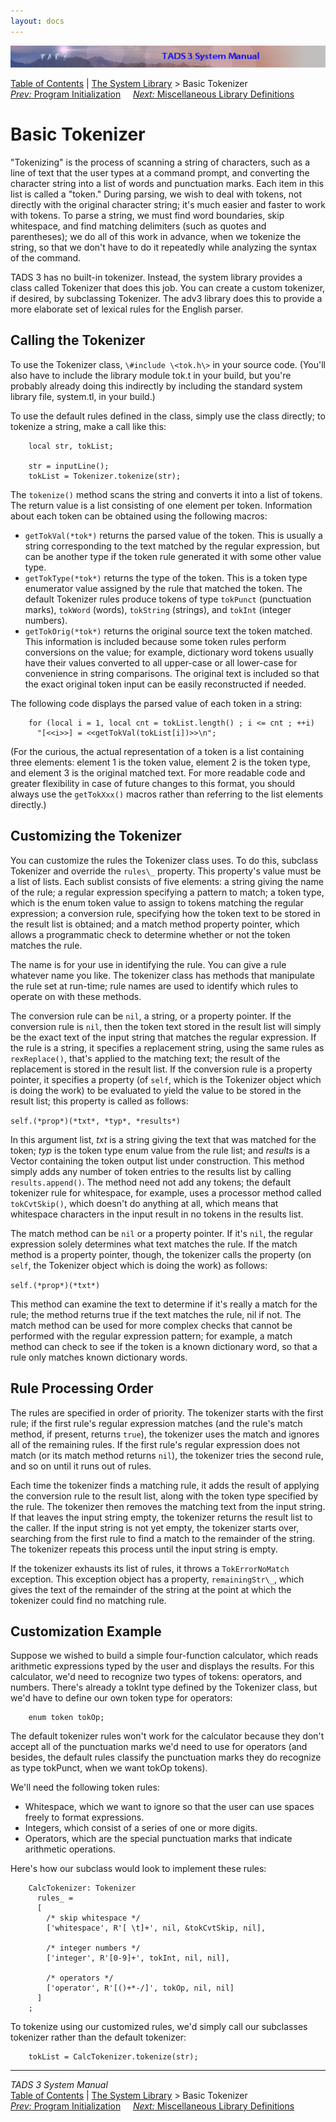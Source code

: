 ```yaml
---
layout: docs
---
```

<div class="topbar">

<img src="topbar.jpg" data-border="0" />

</div>

<div class="nav">

<a href="toc.html" class="nav">Table of Contents</a> \|
<a href="lib.html" class="nav">The System Library</a> \> Basic
Tokenizer  
<span class="navnp"><a href="init.html" class="nav"><em>Prev:</em> Program Initialization</a>
   
<a href="libmisc.html" class="nav"><em>Next:</em> Miscellaneous Library
Definitions</a>     </span>

</div>



# Basic Tokenizer

"Tokenizing" is the process of scanning a string of characters, such as
a line of text that the user types at a command prompt, and converting
the character string into a list of words and punctuation marks. Each
item in this list is called a "token." During parsing, we wish to deal
with tokens, not directly with the original character string; it's much
easier and faster to work with tokens. To parse a string, we must find
word boundaries, skip whitespace, and find matching delimiters (such as
quotes and parentheses); we do all of this work in advance, when we
tokenize the string, so that we don't have to do it repeatedly while
analyzing the syntax of the command.

TADS 3 has no built-in tokenizer. Instead, the system library provides a
class called Tokenizer that does this job. You can create a custom
tokenizer, if desired, by subclassing Tokenizer. The adv3 library does
this to provide a more elaborate set of lexical rules for the English
parser.

## Calling the Tokenizer

To use the Tokenizer class, `\#include
\<tok.h\>` in your source code. (You'll also have to include the
library module tok.t in your build, but you're probably already doing
this indirectly by including the standard system library file,
system.tl, in your build.)

To use the default rules defined in the class, simply use the class
directly; to tokenize a string, make a call like this:

```
    local str, tokList;

    str = inputLine();
    tokList = Tokenizer.tokenize(str);
```

The `tokenize()` method scans the string and
converts it into a list of tokens. The return value is a list consisting
of one element per token. Information about each token can be obtained
using the following macros:

- `getTokVal(*tok*)` returns the parsed value of
  the token. This is usually a string corresponding to the text matched
  by the regular expression, but can be another type if the token rule
  generated it with some other value type.
- `getTokType(*tok*)` returns the type of the
  token. This is a token type enumerator value assigned by the rule that
  matched the token. The default Tokenizer rules produce tokens of type
  `tokPunct` (punctuation marks),
  `tokWord` (words),
  `tokString` (strings), and
  `tokInt` (integer numbers).
- `getTokOrig(*tok*)` returns the original
  source text the token matched. This information is included because
  some token rules perform conversions on the value; for example,
  dictionary word tokens usually have their values converted to all
  upper-case or all lower-case for convenience in string comparisons.
  The original text is included so that the exact original token input
  can be easily reconstructed if needed.

The following code displays the parsed value of each token in a string:

```
    for (local i = 1, local cnt = tokList.length() ; i <= cnt ; ++i)
      "[<<i>>] = <<getTokVal(tokList[i])>>\n";
```

(For the curious, the actual representation of a token is a list
containing three elements: element 1 is the token value, element 2 is
the token type, and element 3 is the original matched text. For more
readable code and greater flexibility in case of future changes to this
format, you should always use the `getTokXxx()`
macros rather than referring to the list elements directly.)

## Customizing the Tokenizer

You can customize the rules the Tokenizer class uses. To do this,
subclass Tokenizer and override the `rules\_`
property. This property's value must be a list of lists. Each sublist
consists of five elements: a string giving the name of the rule; a
regular expression specifying a pattern to match; a token type, which is
the enum token value to assign to tokens matching the regular
expression; a conversion rule, specifying how the token text to be
stored in the result list is obtained; and a match method property
pointer, which allows a programmatic check to determine whether or not
the token matches the rule.

The name is for your use in identifying the rule. You can give a rule
whatever name you like. The tokenizer class has methods that manipulate
the rule set at run-time; rule names are used to identify which rules to
operate on with these methods.

The conversion rule can be `nil`, a string, or a
property pointer. If the conversion rule is
`nil`, then the token text stored in the result
list will simply be the exact text of the input string that matches the
regular expression. If the rule is a string, it specifies a replacement
string, using the same rules as `rexReplace()`,
that's applied to the matching text; the result of the replacement is
stored in the result list. If the conversion rule is a property pointer,
it specifies a property (of `self`, which is the
Tokenizer object which is doing the work) to be evaluated to yield the
value to be stored in the result list; this property is called as
follows:

`self.(*prop*)(*txt*, *typ*, *results*)`

In this argument list, *txt* is a string giving the text that was
matched for the token; *typ* is the token type enum value from the rule
list; and *results* is a Vector containing the token output list under
construction. This method simply adds any number of token entries to the
results list by calling `results.append()`. The
method need not add any tokens; the default tokenizer rule for
whitespace, for example, uses a processor method called
`tokCvtSkip()`, which doesn't do anything at
all, which means that whitespace characters in the input result in no
tokens in the results list.

The match method can be `nil` or a property
pointer. If it's `nil`, the regular expression
solely determines what text matches the rule. If the match method is a
property pointer, though, the tokenizer calls the property (on
`self`, the Tokenizer object which is doing the
work) as follows:

`self.(*prop*)(*txt*)`

This method can examine the text to determine if it's really a match for
the rule; the method returns true if the text matches the rule, nil if
not. The match method can be used for more complex checks that cannot be
performed with the regular expression pattern; for example, a match
method can check to see if the token is a known dictionary word, so that
a rule only matches known dictionary words.

## Rule Processing Order

The rules are specified in order of priority. The tokenizer starts with
the first rule; if the first rule's regular expression matches (and the
rule's match method, if present, returns
`true`), the tokenizer uses the match and
ignores all of the remaining rules. If the first rule's regular
expression does not match (or its match method returns
`nil`), the tokenizer tries the second rule, and
so on until it runs out of rules.

Each time the tokenizer finds a matching rule, it adds the result of
applying the conversion rule to the result list, along with the token
type specified by the rule. The tokenizer then removes the matching text
from the input string. If that leaves the input string empty, the
tokenizer returns the result list to the caller. If the input string is
not yet empty, the tokenizer starts over, searching from the first rule
to find a match to the remainder of the string. The tokenizer repeats
this process until the input string is empty.

If the tokenizer exhausts its list of rules, it throws a
`TokErrorNoMatch` exception. This exception
object has a property, `remainingStr\_`, which
gives the text of the remainder of the string at the point at which the
tokenizer could find no matching rule.

## Customization Example

Suppose we wished to build a simple four-function calculator, which
reads arithmetic expressions typed by the user and displays the results.
For this calculator, we'd need to recognize two types of tokens:
operators, and numbers. There's already a tokInt type defined by the
Tokenizer class, but we'd have to define our own token type for
operators:

```
    enum token tokOp;
```

The default tokenizer rules won't work for the calculator because they
don't accept all of the punctuation marks we'd need to use for operators
(and besides, the default rules classify the punctuation marks they do
recognize as type tokPunct, when we want tokOp tokens).

We'll need the following token rules:

- Whitespace, which we want to ignore so that the user can use spaces
  freely to format expressions.
- Integers, which consist of a series of one or more digits.
- Operators, which are the special punctuation marks that indicate
  arithmetic operations.

Here's how our subclass would look to implement these rules:

```
    CalcTokenizer: Tokenizer
      rules_ =
      [
        /* skip whitespace */
        ['whitespace', R'[ \t]+', nil, &tokCvtSkip, nil],

        /* integer numbers */
        ['integer', R'[0-9]+', tokInt, nil, nil],

        /* operators */
        ['operator', R'[()+*-/]', tokOp, nil, nil]
      ]
    ;
```

To tokenize using our customized rules, we'd simply call our subclasses
tokenizer rather than the default tokenizer:

```
    tokList = CalcTokenizer.tokenize(str);
```



------------------------------------------------------------------------

<div class="navb">

*TADS 3 System Manual*  
<a href="toc.html" class="nav">Table of Contents</a> \|
<a href="lib.html" class="nav">The System Library</a> \> Basic
Tokenizer  
<span class="navnp"><a href="init.html" class="nav"><em>Prev:</em> Program Initialization</a>
   
<a href="libmisc.html" class="nav"><em>Next:</em> Miscellaneous Library
Definitions</a>     </span>

</div>
